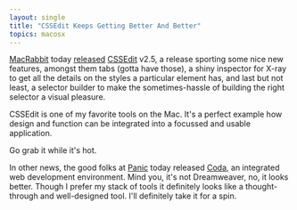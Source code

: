 ```yaml
---
layout: single
title: "CSSEdit Keeps Getting Better And Better"
topics: macosx
---
```

<a href="http://macrabbit.com/">MacRabbit</a> today <a href="http://macrabbit.com/blog/cssedit-25-out-now/">released</a> <a href="http://macrabbit.com/cssedit/">CSSEdit</a> v2.5, a release sporting some nice new features, amongst them tabs (gotta have those), a shiny inspector for X-ray to get all the details on the styles a particular element has, and last but not least, a selector builder to make the sometimes-hassle of building the right selector a visual pleasure.

CSSEdit is one of my favorite tools on the Mac. It's a perfect example how design and function can be integrated into a focussed and usable application.

Go grab it while it's hot.

In other news, the good folks at <a href="http://www.panic.com/">Panic</a> today released <a href="http://www.panic.com/coda/">Coda</a>, an integrated web development environment. Mind you, it's not Dreamweaver, no, it looks better. Though I prefer my stack of tools it definitely looks like a thought-through and well-designed tool. I'll definitely take it for a spin.